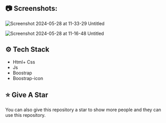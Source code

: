 <!-- Table of Contents -->







## :camera: Screenshots:
![Screenshot 2024-05-28 at 11-33-29 Untitled](https://github.com/muntazar77/muno-web-one/assets/127090047/177750ab-7a6f-44bd-8994-aeb0ebd59b91)

![Screenshot 2024-05-28 at 11-16-48 Untitled](https://github.com/muntazar77/muno-web-one/assets/127090047/26493a36-2c95-47ec-ba0e-46e653c1f218)

## :gear: Tech Stack

- Html+ Css
- Js
- Boostrap
- Boostrap-icon



## :star: Give A Star

You can also give this repository a star to show more people and they can use this repository.


<br />
